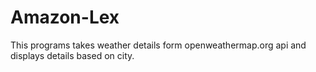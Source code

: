 # Amazon-Lex
This programs takes weather details form openweathermap.org api and displays details based on city.
